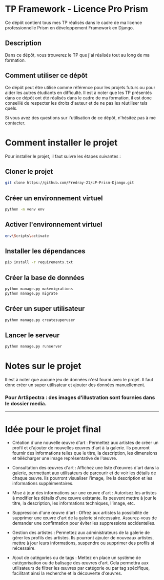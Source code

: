 # TP Framework - Licence Pro Prism

Ce dépôt contient tous mes TP réalisés dans le cadre de ma licence professionnelle Prism en développement Framework en Django.

## Description
Dans ce dépôt, vous trouverez le TP que j'ai réalisés tout au long de ma formation.

## Comment utiliser ce dépôt
Ce dépôt peut être utilisé comme référence pour les projets futurs ou pour aider les autres étudiants en difficulté. Il est à noter que les TP présentés dans ce dépôt ont été réalisés dans le cadre de ma formation, il est donc conseillé de respecter les droits d'auteur et de ne pas les réutiliser tels quels.

Si vous avez des questions sur l'utilisation de ce dépôt, n'hésitez pas à me contacter.


# Comment installer le projet
Pour installer le projet, il faut suivre les étapes suivantes :
## Cloner le projet

``` bash
git clone https://github.com/Fredray-21/LP-Prism-Django.git
```

## Créer un environnement virtuel

``` bash
python -m venv env
```

## Activer l'environnement virtuel

``` bash
env\Scripts\activate
```

## Installer les dépendances

``` bash
pip install -r requirements.txt
```

## Créer la base de données

``` bash
python manage.py makemigrations
python manage.py migrate
```

## Créer un super utilisateur

``` bash
python manage.py createsuperuser
```

## Lancer le serveur

``` bash
python manage.py runserver
```

# Notes sur le projet
Il est à noter que aucune jeu de données n'est fourni avec le projet.
Il faut donc créer un super utilisateur et ajouter des données manuellement.

### Pour ArtSpectra : des images d'illustration sont fournies dans le dossier media.

<hr/>

# Idée pour le projet final
* Création d'une nouvelle œuvre d'art : Permettez aux artistes de créer un profil et d'ajouter de nouvelles œuvres d'art à la galerie. Ils pourront fournir des informations telles que le titre, la description, les dimensions et télécharger une image représentative de l'œuvre.


* Consultation des œuvres d'art : Affichez une liste d'œuvres d'art dans la galerie, permettant aux utilisateurs de parcourir et de voir les détails de chaque œuvre. Ils pourront visualiser l'image, lire la description et les informations supplémentaires.


* Mise à jour des informations sur une œuvre d'art : Autorisez les artistes à modifier les détails d'une œuvre existante. Ils peuvent mettre à jour le titre, la description, les informations techniques, l'image, etc.


* Suppression d'une œuvre d'art : Offrez aux artistes la possibilité de supprimer une œuvre d'art de la galerie si nécessaire. Assurez-vous de demander une confirmation pour éviter les suppressions accidentelles.


 
* Gestion des artistes : Permettez aux administrateurs de la galerie de gérer les profils des artistes. Ils pourront ajouter de nouveaux artistes, mettre à jour leurs informations, suspendre ou supprimer des profils si nécessaire.

* Ajout de catégories ou de tags : Mettez en place un système de catégorisation ou de balisage des œuvres d'art. Cela permettra aux utilisateurs de filtrer les œuvres par catégorie ou par tag spécifique, facilitant ainsi la recherche et la découverte d'œuvres.
